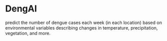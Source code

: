 # DengAI
predict the number of dengue cases each week (in each location) based on environmental variables describing changes in temperature, precipitation, vegetation, and more.

